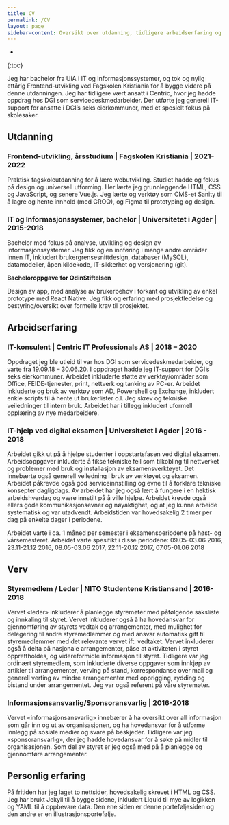 ```yaml
---
title: CV
permalink: /CV
layout: page
sidebar-content: Oversikt over utdanning, tidligere arbeidserfaring og mer.
---
```


* 
{:toc}

Jeg har bachelor fra UiA i IT og Informasjonssystemer, og tok og nylig ettårig Frontend-utvikling ved Fagskolen Kristiania for å bygge videre på denne utdanningen. Jeg har tidligere vært ansatt i Centric, hvor jeg hadde oppdrag hos DGI som servicedeskmedarbeider. Der utførte jeg generell IT-support for ansatte i DGI’s seks eierkommuner, med et spesielt fokus på skolesaker.
## Utdanning
### Frontend-utvikling, årsstudium | Fagskolen Kristiania | 2021-2022
Praktisk fagskoleutdanning for å lære webutvikling. Studiet hadde og fokus på design og
universell utforming. Her lærte jeg grunnleggende HTML, CSS og JavaScript, og senere
Vue.js. Jeg lærte og verktøy som CMS-et Sanity til å lagre og hente innhold (med GROQ), og
Figma til prototyping og design.

### IT og Informasjonssystemer, bachelor | Universitetet i Agder | 2015-2018
Bachelor med fokus på analyse, utvikling og design av informasjonssystemer. Jeg fikk og en
innføring i mange andre områder innen IT, inkludert brukergrensesnittdesign, databaser
(MySQL), datamodeller, åpen kildekode, IT-sikkerhet og versjonering (git). 

**Bacheloroppgave for OdinStiftelsen**

Design av app, med analyse av brukerbehov i forkant og utvikling av enkel prototype
med React Native. Jeg fikk og erfaring med prosjektledelse og bestyring/oversikt over
formelle krav til prosjektet.


## Arbeidserfaring

### IT-konsulent | Centric IT Professionals AS | 2018 – 2020 
Oppdraget jeg ble utleid til var hos DGI som servicedeskmedarbeider, og varte fra 19.09.18 –
30.06.20. I oppdraget hadde jeg IT-support for DGI’s seks eierkommuner. Arbeidet inkluderte
støtte av verktøy/områder som Office, FEIDE-tjenester, print, nettverk og tanking av PC-er.
Arbeidet inkluderte og bruk av verktøy som AD, Powershell og Exchange, inkludert enkle
scripts til å hente ut brukerlister o.l. Jeg skrev og tekniske veiledninger til intern bruk.
Arbeidet har i tillegg inkludert uformell opplæring av nye medarbeidere.

### IT-hjelp ved digital eksamen | Universitetet i Agder | 2016 - 2018
Arbeidet gikk ut på å hjelpe studenter i oppstartsfasen ved digital eksamen. Arbeidsoppgaver inkluderte å fikse tekniske feil som tilkobling til nettverket og problemer med bruk og installasjon av eksamensverktøyet. Det innebærte også generell veiledning i bruk av verktøyet og eksamen. Arbeidet påkrevde også god serviceinnstilling og evne til å forklare tekniske konsepter dagligdags. Av arbeidet har jeg også lært å fungere i en hektisk arbeidshverdag og være innstilt på å ville hjelpe. Arbeidet krevde også ellers gode kommunikasjonsevner og nøyaktighet, og at jeg kunne arbeide systematisk og var utadvendt. Arbeidstiden var hovedsakelig 2 timer per dag på enkelte dager i periodene.

Arbeidet varte i ca. 1 måned per semester i eksamensperiodene på høst- og vårsemesteret. Arbeidet varte spesifikt i disse periodene: 09.05-03.06 2016, 23.11-21.12 2016, 08.05-03.06 2017, 22.11-20.12 2017, 07.05-01.06 2018

## Verv
### Styremedlem / Leder | NITO Studentene Kristiansand | 2016-2018
Vervet «leder» inkluderer å planlegge styremøter med påfølgende saksliste og innkaling til styret. Vervet inkluderer også å ha hovedansvar for gjennomføring av styrets vedtak og arrangementer, med mulighet for delegering til andre styremedlemmer og med ansvar automatisk gitt til styremedlemmer med det relevante vervet ift. vedtaket. Vervet inkluderer også å delta på nasjonale arrangementer, påse at aktiviteten i styret opprettholdes, og videreformidle informasjon til styret. Tidligere var jeg ordinært styremedlem, som inkluderte diverse oppgaver som innkjøp av artikler til arrangementer, verving på stand, korrespondanse over mail og generell verting av mindre arrangementer med opprigging, rydding og bistand under arrangementet. Jeg var også referent på våre styremøter.

### Informasjonsansvarlig/Sponsoransvarlig | 2016-2018
Vervet «informasjonsansvarlig» innebærer å ha oversikt over all informasjon som går inn og ut av organisasjonen, og ha hovedansvar for å utforme innlegg på sosiale medier og svare på beskjeder. Tidligere var jeg «sponsoransvarlig», der jeg hadde hovedansvar for å søke på midler til organisasjonen. Som del av styret er jeg også med på å planlegge og gjennomføre arrangementer.

## Personlig erfaring
På fritiden har jeg laget to nettsider, hovedsakelig skrevet i HTML og CSS. Jeg har
brukt Jekyll til å bygge sidene, inkludert Liquid til mye av logikken og YAML til å oppbevare
data. Den ene siden er denne porteføljesiden og den andre er en illustrasjonsportefølje.